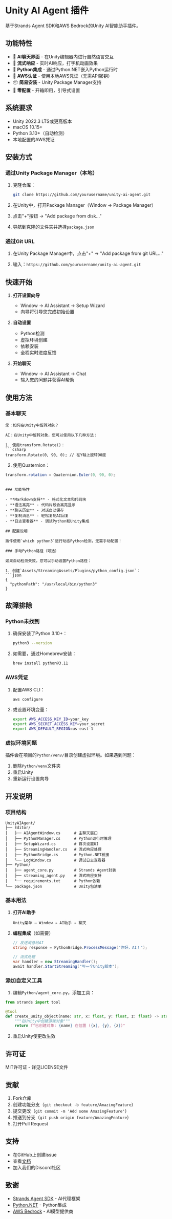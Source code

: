 # Unity AI Agent 插件

基于Strands Agent SDK和AWS Bedrock的Unity AI智能助手插件。

## 功能特性

- 🤖 **AI聊天界面** - 在Unity编辑器内进行自然语言交互
- 🔄 **流式响应** - 实时AI响应，打字机动画效果
- 🐍 **Python集成** - 通过Python.NET嵌入Python运行时
- 🔐 **AWS认证** - 使用本地AWS凭证（无需API密钥）
- 📦 **简易安装** - Unity Package Manager支持
- 🎯 **零配置** - 开箱即用，引导式设置

## 系统要求

- Unity 2022.3 LTS或更高版本
- macOS 10.15+
- Python 3.10+（自动检测）
- 本地配置的AWS凭证

## 安装方式

### 通过Unity Package Manager（本地）

1. 克隆仓库：
   ```bash
   git clone https://github.com/yourusername/unity-ai-agent.git
   ```

2. 在Unity中，打开Package Manager（Window → Package Manager）

3. 点击"+"按钮 → "Add package from disk..."

4. 导航到克隆的文件夹并选择`package.json`

### 通过Git URL

1. 在Unity Package Manager中，点击"+" → "Add package from git URL..."

2. 输入：`https://github.com/yourusername/unity-ai-agent.git`

## 快速开始

1. **打开设置向导**
   - Window → AI Assistant → Setup Wizard
   - 向导将引导您完成初始设置

2. **自动设置**
   - Python检测
   - 虚拟环境创建
   - 依赖安装
   - 全程实时进度反馈

3. **开始聊天**
   - Window → AI Assistant → Chat
   - 输入您的问题并获得AI帮助

## 使用方法

### 基本聊天

```
您：如何在Unity中旋转对象？

AI：在Unity中旋转对象，您可以使用以下几种方法：

1. 使用transform.Rotate()：
```csharp
transform.Rotate(0, 90, 0); // 在Y轴上旋转90度
```

2. 使用Quaternion：
```csharp
transform.rotation = Quaternion.Euler(0, 90, 0);
```
```

### 功能特性

- **Markdown支持** - 格式化文本和代码块
- **语法高亮** - 代码片段会高亮显示
- **聊天历史** - 对话自动保存
- **复制消息** - 轻松复制AI回复
- **日志查看器** - 调试Python和Unity集成

## 配置说明

插件使用`which python3`进行动态Python检测，无需手动配置！

### 手动Python路径（可选）

如果自动检测失败，您可以手动设置Python路径：

1. 创建`Assets/StreamingAssets/Plugins/python_config.json`：
```json
{
  "pythonPath": "/usr/local/bin/python3"
}
```

## 故障排除

### Python未找到

1. 确保安装了Python 3.10+：
   ```bash
   python3 --version
   ```

2. 如需要，通过Homebrew安装：
   ```bash
   brew install python@3.11
   ```

### AWS凭证

1. 配置AWS CLI：
   ```bash
   aws configure
   ```

2. 或设置环境变量：
   ```bash
   export AWS_ACCESS_KEY_ID=your_key
   export AWS_SECRET_ACCESS_KEY=your_secret
   export AWS_DEFAULT_REGION=us-east-1
   ```

### 虚拟环境问题

插件会在项目的`Python/venv/`目录创建虚拟环境。如果遇到问题：

1. 删除`Python/venv`文件夹
2. 重启Unity
3. 重新运行设置向导

## 开发说明

### 项目结构

```
UnityAIAgent/
├── Editor/
│   ├── AIAgentWindow.cs      # 主聊天窗口
│   ├── PythonManager.cs      # Python运行时管理
│   ├── SetupWizard.cs        # 首次设置UI
│   ├── StreamingHandler.cs   # 流式响应处理
│   ├── PythonBridge.cs       # Python.NET桥接
│   └── LogWindow.cs          # 调试日志查看器
├── Python/
│   ├── agent_core.py         # Strands Agent封装
│   ├── streaming_agent.py    # 流式响应支持
│   └── requirements.txt      # Python依赖
└── package.json              # Unity包清单
```

### 基本用法

1. **打开AI助手**
   ```
   Unity菜单 → Window → AI助手 → 聊天
   ```

2. **编程集成**（如需要）
   ```csharp
   // 发送消息给AI
   string response = PythonBridge.ProcessMessage("你好，AI！");
   
   // 流式处理
   var handler = new StreamingHandler();
   await handler.StartStreaming("写一个Unity脚本");
   ```

### 添加自定义工具

1. 编辑`Python/agent_core.py`，添加工具：
```python
from strands import tool

@tool
def create_unity_object(name: str, x: float, y: float, z: float) -> str:
    """在Unity中创建游戏对象"""
    return f"已创建对象: {name} 在位置 ({x}, {y}, {z})"
```

2. 重启Unity使更改生效

## 许可证

MIT许可证 - 详见LICENSE文件

## 贡献

1. Fork仓库
2. 创建功能分支（`git checkout -b feature/AmazingFeature`）
3. 提交更改（`git commit -m 'Add some AmazingFeature'`）
4. 推送到分支（`git push origin feature/AmazingFeature`）
5. 打开Pull Request

## 支持

- 在GitHub上创建issue
- 查看[文档](https://docs.unity-ai-agent.com)
- 加入我们的Discord社区

## 致谢

- [Strands Agent SDK](https://strandsagents.com) - AI代理框架
- [Python.NET](https://github.com/pythonnet/pythonnet) - Python集成
- [AWS Bedrock](https://aws.amazon.com/bedrock/) - AI模型提供商